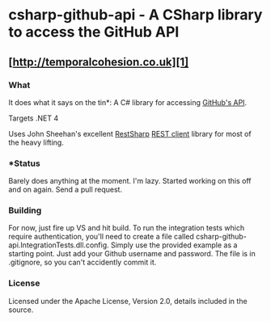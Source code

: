 # csharp-github-api - A CSharp library to access the GitHub API 
## [http://temporalcohesion.co.uk][1]

### What
It does what it says on the tin*: A C# library for accessing [GitHub's API][4].

Targets .NET 4

Uses John Sheehan's excellent [RestSharp][3] [REST client][2] library for most of the heavy lifting.

### *Status
Barely does anything at the moment. I'm lazy. Started working on this off and on again. Send a pull request.

### Building
For now, just fire up VS and hit build.
To run the integration tests which require authentication, you'll need to create a file called csharp-github-api.IntegrationTests.dll.config. Simply use the provided example as a starting point. Just add your Github username and password. The file is in .gitignore, so you can't accidently commit it.

### License
Licensed under the Apache License, Version 2.0, details included in the source.

  [1]: http://temporalcohesion.co.uk
  [2]: http://github.com/johnsheehan/RestSharp
  [3]: http://restsharp.org/
  [4]: http://develop.github.com/
